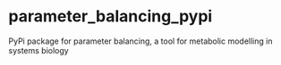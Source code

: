 # parameter_balancing_pypi
PyPi package for parameter balancing, a tool for metabolic modelling in systems biology

